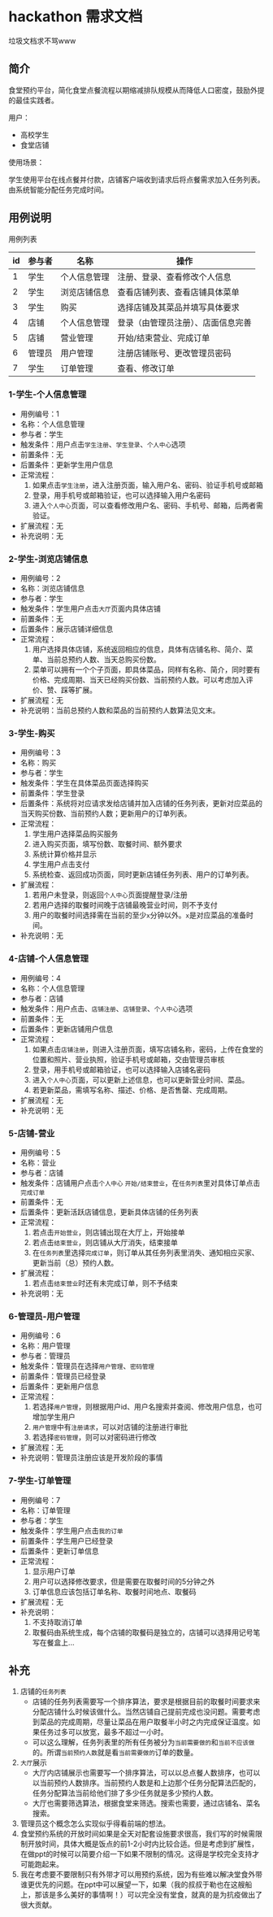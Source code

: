 # hackathon 需求文档

垃圾文档求不骂www

## 简介

食堂预约平台，简化食堂点餐流程以期缩减排队规模从而降低人口密度，鼓励外提的最佳实践者。

用户：

- 高校学生
- 食堂店铺

使用场景：

学生使用平台在线点餐并付款，店铺客户端收到请求后将点餐需求加入任务列表。由系统智能分配任务完成时间。

## 用例说明

用例列表

id|参与者|名称|操作
-|-|-|-
1|学生|个人信息管理|注册、登录、查看修改个人信息
2|学生|浏览店铺信息|查看店铺列表、查看店铺具体菜单
3|学生|购买|选择店铺及其菜品并填写具体要求
4|店铺|个人信息管理|登录（由管理员注册）、店面信息完善
5|店铺|营业管理|开始/结束营业、完成订单
6|管理员|用户管理|注册店铺账号、更改管理员密码
7|学生|订单管理|查看、修改订单

### 1-学生-个人信息管理

- 用例编号：1
- 名称：个人信息管理
- 参与者：学生
- 触发条件：用户点击`学生注册`、`学生登录`、`个人中心`选项
- 前置条件：无
- 后置条件：更新学生用户信息
- 正常流程：
	1. 如果点击`学生注册`，进入注册页面，输入用户名、密码、验证手机号或邮箱
	2. 登录，用手机号或邮箱验证，也可以选择输入用户名密码
	3. 进入`个人中心`页面，可以查看修改用户名、密码、手机号、邮箱，后两者需验证。
- 扩展流程：无
- 补充说明：无

### 2-学生-浏览店铺信息

- 用例编号：2
- 名称：浏览店铺信息
- 参与者：学生
- 触发条件：学生用户点击`大厅`页面内具体店铺
- 前置条件：无
- 后置条件：展示店铺详细信息
- 正常流程：
	1. 用户选择具体店铺，系统返回相应的信息，具体有店铺名称、简介、菜单、当前总预约人数、当天总购买份数。
	2. 菜单可以拥有一个个子页面，即具体菜品，同样有名称、简介，同时要有价格、完成周期、当天已经购买份数、当前预约人数。可以考虑加入评价、赞、踩等扩展。 
- 扩展流程：无
- 补充说明：当前总预约人数和菜品的当前预约人数算法见文末。

### 3-学生-购买

- 用例编号：3
- 名称：购买
- 参与者：学生
- 触发条件：学生在具体菜品页面选择购买
- 前置条件：学生登录
- 后置条件：系统将对应请求发给店铺并加入店铺的任务列表，更新对应菜品的当天购买份数、当前预约人数；更新用户的订单列表。
- 正常流程：
	1. 学生用户选择菜品购买服务
	2. 进入购买页面，填写份数、取餐时间、额外要求
	3. 系统计算价格并显示
	4. 学生用户点击支付
	5. 系统检查、返回成功页面，同时更新店铺任务列表、用户的订单列表。
- 扩展流程：
	1. 若用户未登录，则返回`个人中心`页面提醒登录/注册
	2. 若用户选择的取餐时间晚于店铺最晚营业时间，则不予支付
	3. 用户的取餐时间选择需在当前的至少`x`分钟以外。`x`是对应菜品的准备时间。
- 补充说明：无

### 4-店铺-个人信息管理

- 用例编号：4
- 名称：个人信息管理
- 参与者：店铺
- 触发条件：用户点击、`店铺注册`、`店铺登录`、`个人中心`选项
- 前置条件：无
- 后置条件：更新店铺用户信息
- 正常流程：
	1. 如果点击`店铺注册`，则进入注册页面，填写店铺名称，密码，上传在食堂的位置和照片、营业执照，验证手机号或邮箱，交由管理员审核
	2. 登录，用手机号或邮箱验证，也可以选择输入店铺名密码
	3. 进入`个人中心`页面，可以更新上述信息，也可以更新营业时间、菜品。
	4. 若更新菜品，需填写名称、描述、价格、是否售罄、完成周期。
- 扩展流程：无
- 补充说明：无

### 5-店铺-营业

- 用例编号：5
- 名称：营业
- 参与者：店铺
- 触发条件：店铺用户点击`个人中心` `开始/结束营业`，在`任务列表`里对具体订单点击`完成订单`
- 前置条件：无
- 后置条件：更新活跃店铺信息，更新具体店铺的任务列表
- 正常流程：
	1. 若点击`开始营业`，则店铺出现在大厅上，开始接单
	2. 若点击`结束营业`，则店铺从大厅消失，结束接单
	3. 在`任务列表`里选择`完成订单`，则订单从其任务列表里消失、通知相应买家、更新当前（总）预约人数。
- 扩展流程：
	1. 若点击`结束营业`时还有未完成订单，则不予结束
- 补充说明：无

### 6-管理员-用户管理

- 用例编号：6
- 名称：用户管理
- 参与者：管理员
- 触发条件：管理员在选择`用户管理`、`密码管理`
- 前置条件：管理员已经登录
- 后置条件：更新用户信息
- 正常流程：
	1. 若选择`用户管理`，则根据用户id、用户名搜索并查阅、修改用户信息，也可增加学生用户
	2. `用户管理`中有`注册请求`，可以对店铺的注册进行审批
	3. 若选择`密码管理`，则可以对密码进行修改
- 扩展流程：无
- 补充说明：管理员注册应该是开发阶段的事情

### 7-学生-订单管理 

- 用例编号：7
- 名称：订单管理
- 参与者：学生
- 触发条件：学生用户点击`我的订单`
- 前置条件：学生用户已经登录
- 后置条件：更新订单信息
- 正常流程：
	1. 显示用户订单
	2. 用户可以选择修改要求，但是需要在取餐时间的5分钟之外
	3. 订单信息应该包括订单名称、取餐时间地点、取餐码
- 扩展流程：无
- 补充说明：
	1. 不支持取消订单 
	2. 取餐码由系统生成，每个店铺的取餐码是独立的，店铺可以选择用记号笔写在餐盒上...


## 补充

1. 店铺的`任务列表`
	- 店铺的任务列表需要写一个排序算法，要求是根据目前的取餐时间要求来分配店铺什么时候该做什么。当然店铺自己提前完成也没问题。需要考虑到菜品的完成周期，尽量让菜品在用户取餐半小时之内完成保证温度。如果任务过多可以放宽，最多不超过一小时。
	- 可以这么理解，任务列表里的所有任务被分为`当前需要做的`和`当前不应该做`的。所谓`当前预约人数`就是看`当前需要做的`订单的数量。
2. `大厅`展示
	- 大厅内店铺展示也需要写一个排序算法，可以以总点餐人数排序，也可以以当前预约人数排序。当前预约人数是和上边那个任务分配算法匹配的，任务分配算法当前给他们排了多少任务就是多少预约人数。
	- 大厅也需要筛选算法，根据食堂来筛选。搜索也需要，通过店铺名、菜名搜索。
3. 管理员这个概念怎么实现似乎得看前端的想法。
4. 食堂预约系统的开放时间如果是全天对配套设施要求很高，我们写的时候需限制开放时间，具体大概是饭点的前1-2小时内比较合适。但是考虑到扩展性，在做ppt的时候可以简要介绍一下如果不限制的情况。这得是学校完全支持才可能跑起来。
5. 我在考虑要不要限制只有外带才可以用预约系统，因为有些难以解决堂食外带谁更优先的问题。在ppt中可以展望一下，如果（我的叔叔于勒也在这艘船上，那该是多么美好的事情啊！）可以完全没有堂食，就真的是为抗疫做出了很大贡献。
